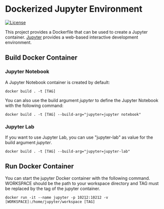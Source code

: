 # Dockerized Jupyter Environment

<a href="/LICENSE">![License](https://img.shields.io/github/license/mgrosser3/dockerized-jupyter)</a>

This project provides a Dockerfile that can be used to create a Jupyter container.
[Jupyter](https://jupyter.org/) provides a web-based interactive development environment.

## Build Docker Container

### Jupyter Notebook

A Jupyter Notebook container is created by default:

```
docker build . -t [TAG]
```
You can also use the build argument *jupyter* to define the Jupyter Notebook
with the following command:

```
docker build . -t [TAG] --build-arg="jupyter=jupyter notebook"
```

### Jupyter Lab

If you want to use Jupyter Lab, you can use "jupyter-lab" as value for the build argument *jupyter*.

```
docker build . -t [TAG] --build-arg="jupyter=jupyter-lab"
```
## Run Docker Container

You can start the jupyter Docker container with the following command. WORKSPACE should be the path to
your workspace directory and TAG must be replaced by the tag of the jupyter container.

```
docker run -it --name jupyter -p 10212:10212 -v [WORKSPACE]:/home/jupyter/workspace [TAG]
```
